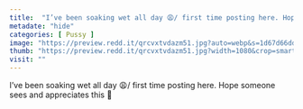 ```yaml
---
title:  "I’ve been soaking wet all day 😩/ first time posting here. Hope someone sees and appreciates this 🙈"
metadate: "hide"
categories: [ Pussy ]
image: "https://preview.redd.it/qrcvxtvdazm51.jpg?auto=webp&s=1d67d66ddc6cf64222767a10def7695dd1159c48"
thumb: "https://preview.redd.it/qrcvxtvdazm51.jpg?width=1080&crop=smart&auto=webp&s=54597904b1184f1a3c071b8c72b6896c291d7bb8"
visit: ""
---
```

I’ve been soaking wet all day 😩/ first time posting here. Hope someone sees and appreciates this 🙈

